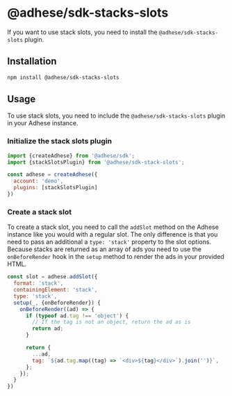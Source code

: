 # @adhese/sdk-stacks-slots

If you want to use stack slots, you need to install the `@adhese/sdk-stacks-slots` plugin.

## Installation
```bash [npm]
npm install @adhese/sdk-stacks-slots
```

## Usage
To use stack slots, you need to include the `@adhese/sdk-stacks-slots` plugin in your Adhese instance.

### Initialize the stack slots plugin
```js
import {createAdhese} from '@adhese/sdk';
import {stackSlotsPlugin} from '@adhese/sdk-stack-slots';

const adhese = createAdhese({
  account: 'demo',
  plugins: [stackSlotsPlugin]
})
```

### Create a stack slot
To create a stack slot, you need to call the `addSlot` method on the Adhese instance like you would with a regular slot.
The only difference is that you need to pass an additional a `type: 'stack'` property to the slot options. Because
stacks are returned as an array of ads you need to use the `onBeforeRender` hook in the `setup` method to render the
ads in your provided HTML.

```js
const slot = adhese.addSlot({
  format: 'stack',
  containingElement: 'stack',
  type: 'stack',
  setup(_, {onBeforeRender}) {
    onBeforeRender((ad) => {
      if (typeof ad.tag !== 'object') {
        // If the tag is not an object, return the ad as is
        return ad;
      }

      return {
        ...ad,
        tag: `${ad.tag.map((tag) => `<div>${tag}</div>`).join('')}`,
      };
    });
  }
})
```
